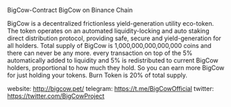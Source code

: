 BigCow-Contract
BigCow on Binance Chain

BigCow is a decentralized frictionless yield-generation utility eco-token. The token operates on an automated liquidity-locking and auto staking direct distribution protocol, providing safe, secure and yield-generation for all holders. Total supply of  BigCow is 1,000,000,000,000,000 coins and there can never be any more. every transaction on top of the 5% automatically added to liquidity and 5% is redistributed to current BigCow holders, proportional to how much they hold. So you can earn more BigCow for just holding your tokens. Burn Token is 20% of total supply.

website: http://bigcow.pet/ telegram: https://t.me/BigCowOfficial twitter: https://twitter.com/BigCowProject
